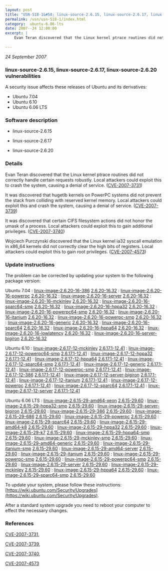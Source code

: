 ```yaml
---
layout: post
title: "USN-518-1&#58; linux-source-2.6.15, linux-source-2.6.17, linux-source-2.6.20 vulnerabilities"
permalink: /usn/usn-518-1/index.html
category:  ubuntu-6.06-lts
date: 2007--24 12:00:00
excerpt: |
    Evan Teran discovered that the Linux kernel ptrace routines did not correctly handle certain requests robustly.  Local attackers could exploit this to crash the system, causing a denial of service.  ([CVE-2007-3731](http://people.ubuntu.com/~ubuntu-security/cve/CVE-2007-3731))
    
--- 
```

 
 

*24 September 2007*

### linux-source-2.6.15, linux-source-2.6.17, linux-source-2.6.20 vulnerabilities

A security issue affects these releases of Ubuntu and its derivatives:

* Ubuntu 7.04
* Ubuntu 6.10
* Ubuntu 6.06 LTS

### Software description

* linux-source-2.6.15 

* linux-source-2.6.17 

* linux-source-2.6.20 

### Details

Evan Teran discovered that the Linux kernel ptrace routines did not correctly handle certain requests robustly. Local attackers could exploit this to crash the system, causing a denial of service. ([CVE-2007-3731](http://people.ubuntu.com/~ubuntu-security/cve/CVE-2007-3731))

It was discovered that hugetlb kernels on PowerPC systems did not prevent the stack from colliding with reserved kernel memory. Local attackers could exploit this and crash the system, causing a denial of service. ([CVE-2007-3739](http://people.ubuntu.com/~ubuntu-security/cve/CVE-2007-3739))

It was discovered that certain CIFS filesystem actions did not honor the umask of a process. Local attackers could exploit this to gain additional privileges. ([CVE-2007-3740](http://people.ubuntu.com/~ubuntu-security/cve/CVE-2007-3740))

Wojciech Purczynski discovered that the Linux kernel ia32 syscall emulation in x86_64 kernels did not correctly clear the high bits of registers. Local attackers could exploit this to gain root privileges. ([CVE-2007-4573](http://people.ubuntu.com/~ubuntu-security/cve/CVE-2007-4573)) 

### Update instructions

The problem can be corrected by updating your system to the following package version:

Ubuntu 7.04
 : [linux-image-2.6.20-16-386](https://launchpad.net/ubuntu/+source/linux-source-2.6.20) <span> [2.6.20-16.32](https://launchpad.net/ubuntu/+source/linux-source-2.6.20/2.6.20-16.32) </span> 
 : [linux-image-2.6.20-16-powerpc](https://launchpad.net/ubuntu/+source/linux-source-2.6.20) <span> [2.6.20-16.32](https://launchpad.net/ubuntu/+source/linux-source-2.6.20/2.6.20-16.32) </span> 
 : [linux-image-2.6.20-16-server](https://launchpad.net/ubuntu/+source/linux-source-2.6.20) <span> [2.6.20-16.32](https://launchpad.net/ubuntu/+source/linux-source-2.6.20/2.6.20-16.32) </span> 
 : [linux-image-2.6.20-16-mckinley](https://launchpad.net/ubuntu/+source/linux-source-2.6.20) <span> [2.6.20-16.32](https://launchpad.net/ubuntu/+source/linux-source-2.6.20/2.6.20-16.32) </span> 
 : [linux-image-2.6.20-16-sparc64-smp](https://launchpad.net/ubuntu/+source/linux-source-2.6.20) <span> [2.6.20-16.32](https://launchpad.net/ubuntu/+source/linux-source-2.6.20/2.6.20-16.32) </span> 
 : [linux-image-2.6.20-16-hppa32](https://launchpad.net/ubuntu/+source/linux-source-2.6.20) <span> [2.6.20-16.32](https://launchpad.net/ubuntu/+source/linux-source-2.6.20/2.6.20-16.32) </span> 
 : [linux-image-2.6.20-16-powerpc64-smp](https://launchpad.net/ubuntu/+source/linux-source-2.6.20) <span> [2.6.20-16.32](https://launchpad.net/ubuntu/+source/linux-source-2.6.20/2.6.20-16.32) </span> 
 : [linux-image-2.6.20-16-itanium](https://launchpad.net/ubuntu/+source/linux-source-2.6.20) <span> [2.6.20-16.32](https://launchpad.net/ubuntu/+source/linux-source-2.6.20/2.6.20-16.32) </span> 
 : [linux-image-2.6.20-16-powerpc-smp](https://launchpad.net/ubuntu/+source/linux-source-2.6.20) <span> [2.6.20-16.32](https://launchpad.net/ubuntu/+source/linux-source-2.6.20/2.6.20-16.32) </span> 
 : [linux-image-2.6.20-16-generic](https://launchpad.net/ubuntu/+source/linux-source-2.6.20) <span> [2.6.20-16.32](https://launchpad.net/ubuntu/+source/linux-source-2.6.20/2.6.20-16.32) </span> 
 : [linux-image-2.6.20-16-sparc64](https://launchpad.net/ubuntu/+source/linux-source-2.6.20) <span> [2.6.20-16.32](https://launchpad.net/ubuntu/+source/linux-source-2.6.20/2.6.20-16.32) </span> 
 : [linux-image-2.6.20-16-hppa64](https://launchpad.net/ubuntu/+source/linux-source-2.6.20) <span> [2.6.20-16.32](https://launchpad.net/ubuntu/+source/linux-source-2.6.20/2.6.20-16.32) </span> 
 : [linux-image-2.6.20-16-lowlatency](https://launchpad.net/ubuntu/+source/linux-source-2.6.20) <span> [2.6.20-16.32](https://launchpad.net/ubuntu/+source/linux-source-2.6.20/2.6.20-16.32) </span> 
 : [linux-image-2.6.20-16-server-bigiron](https://launchpad.net/ubuntu/+source/linux-source-2.6.20) <span> [2.6.20-16.32](https://launchpad.net/ubuntu/+source/linux-source-2.6.20/2.6.20-16.32) </span> 

Ubuntu 6.10
 : [linux-image-2.6.17-12-mckinley](https://launchpad.net/ubuntu/+source/linux-source-2.6.17) <span> [2.6.17.1-12.41](https://launchpad.net/ubuntu/+source/linux-source-2.6.17/2.6.17.1-12.41) </span> 
 : [linux-image-2.6.17-12-powerpc64-smp](https://launchpad.net/ubuntu/+source/linux-source-2.6.17) <span> [2.6.17.1-12.41](https://launchpad.net/ubuntu/+source/linux-source-2.6.17/2.6.17.1-12.41) </span> 
 : [linux-image-2.6.17-12-hppa32](https://launchpad.net/ubuntu/+source/linux-source-2.6.17) <span> [2.6.17.1-12.41](https://launchpad.net/ubuntu/+source/linux-source-2.6.17/2.6.17.1-12.41) </span> 
 : [linux-image-2.6.17-12-hppa64](https://launchpad.net/ubuntu/+source/linux-source-2.6.17) <span> [2.6.17.1-12.41](https://launchpad.net/ubuntu/+source/linux-source-2.6.17/2.6.17.1-12.41) </span> 
 : [linux-image-2.6.17-12-sparc64-smp](https://launchpad.net/ubuntu/+source/linux-source-2.6.17) <span> [2.6.17.1-12.41](https://launchpad.net/ubuntu/+source/linux-source-2.6.17/2.6.17.1-12.41) </span> 
 : [linux-image-2.6.17-12-generic](https://launchpad.net/ubuntu/+source/linux-source-2.6.17) <span> [2.6.17.1-12.41](https://launchpad.net/ubuntu/+source/linux-source-2.6.17/2.6.17.1-12.41) </span> 
 : [linux-image-2.6.17-12-powerpc-smp](https://launchpad.net/ubuntu/+source/linux-source-2.6.17) <span> [2.6.17.1-12.41](https://launchpad.net/ubuntu/+source/linux-source-2.6.17/2.6.17.1-12.41) </span> 
 : [linux-image-2.6.17-12-386](https://launchpad.net/ubuntu/+source/linux-source-2.6.17) <span> [2.6.17.1-12.41](https://launchpad.net/ubuntu/+source/linux-source-2.6.17/2.6.17.1-12.41) </span> 
 : [linux-image-2.6.17-12-server-bigiron](https://launchpad.net/ubuntu/+source/linux-source-2.6.17) <span> [2.6.17.1-12.41](https://launchpad.net/ubuntu/+source/linux-source-2.6.17/2.6.17.1-12.41) </span> 
 : [linux-image-2.6.17-12-itanium](https://launchpad.net/ubuntu/+source/linux-source-2.6.17) <span> [2.6.17.1-12.41](https://launchpad.net/ubuntu/+source/linux-source-2.6.17/2.6.17.1-12.41) </span> 
 : [linux-image-2.6.17-12-powerpc](https://launchpad.net/ubuntu/+source/linux-source-2.6.17) <span> [2.6.17.1-12.41](https://launchpad.net/ubuntu/+source/linux-source-2.6.17/2.6.17.1-12.41) </span> 
 : [linux-image-2.6.17-12-sparc64](https://launchpad.net/ubuntu/+source/linux-source-2.6.17) <span> [2.6.17.1-12.41](https://launchpad.net/ubuntu/+source/linux-source-2.6.17/2.6.17.1-12.41) </span> 
 : [linux-image-2.6.17-12-server](https://launchpad.net/ubuntu/+source/linux-source-2.6.17) <span> [2.6.17.1-12.41](https://launchpad.net/ubuntu/+source/linux-source-2.6.17/2.6.17.1-12.41) </span> 

Ubuntu 6.06 LTS
 : [linux-image-2.6.15-29-amd64-xeon](https://launchpad.net/ubuntu/+source/linux-source-2.6.15) <span> [2.6.15-29.60](https://launchpad.net/ubuntu/+source/linux-source-2.6.15/2.6.15-29.60) </span> 
 : [linux-image-2.6.15-29-hppa32-smp](https://launchpad.net/ubuntu/+source/linux-source-2.6.15) <span> [2.6.15-29.60](https://launchpad.net/ubuntu/+source/linux-source-2.6.15/2.6.15-29.60) </span> 
 : [linux-image-2.6.15-29-server-bigiron](https://launchpad.net/ubuntu/+source/linux-source-2.6.15) <span> [2.6.15-29.60](https://launchpad.net/ubuntu/+source/linux-source-2.6.15/2.6.15-29.60) </span> 
 : [linux-image-2.6.15-29-386](https://launchpad.net/ubuntu/+source/linux-source-2.6.15) <span> [2.6.15-29.60](https://launchpad.net/ubuntu/+source/linux-source-2.6.15/2.6.15-29.60) </span> 
 : [linux-image-2.6.15-29-686](https://launchpad.net/ubuntu/+source/linux-source-2.6.15) <span> [2.6.15-29.60](https://launchpad.net/ubuntu/+source/linux-source-2.6.15/2.6.15-29.60) </span> 
 : [linux-image-2.6.15-29-powerpc](https://launchpad.net/ubuntu/+source/linux-source-2.6.15) <span> [2.6.15-29.60](https://launchpad.net/ubuntu/+source/linux-source-2.6.15/2.6.15-29.60) </span> 
 : [linux-image-2.6.15-29-sparc64](https://launchpad.net/ubuntu/+source/linux-source-2.6.15) <span> [2.6.15-29.60](https://launchpad.net/ubuntu/+source/linux-source-2.6.15/2.6.15-29.60) </span> 
 : [linux-image-2.6.15-29-amd64-k8](https://launchpad.net/ubuntu/+source/linux-source-2.6.15) <span> [2.6.15-29.60](https://launchpad.net/ubuntu/+source/linux-source-2.6.15/2.6.15-29.60) </span> 
 : [linux-image-2.6.15-29-hppa32](https://launchpad.net/ubuntu/+source/linux-source-2.6.15) <span> [2.6.15-29.60](https://launchpad.net/ubuntu/+source/linux-source-2.6.15/2.6.15-29.60) </span> 
 : [linux-image-2.6.15-29-k7](https://launchpad.net/ubuntu/+source/linux-source-2.6.15) <span> [2.6.15-29.60](https://launchpad.net/ubuntu/+source/linux-source-2.6.15/2.6.15-29.60) </span> 
 : [linux-image-2.6.15-29-hppa64-smp](https://launchpad.net/ubuntu/+source/linux-source-2.6.15) <span> [2.6.15-29.60](https://launchpad.net/ubuntu/+source/linux-source-2.6.15/2.6.15-29.60) </span> 
 : [linux-image-2.6.15-29-mckinley-smp](https://launchpad.net/ubuntu/+source/linux-source-2.6.15) <span> [2.6.15-29.60](https://launchpad.net/ubuntu/+source/linux-source-2.6.15/2.6.15-29.60) </span> 
 : [linux-image-2.6.15-29-amd64-generic](https://launchpad.net/ubuntu/+source/linux-source-2.6.15) <span> [2.6.15-29.60](https://launchpad.net/ubuntu/+source/linux-source-2.6.15/2.6.15-29.60) </span> 
 : [linux-image-2.6.15-29-itanium-smp](https://launchpad.net/ubuntu/+source/linux-source-2.6.15) <span> [2.6.15-29.60](https://launchpad.net/ubuntu/+source/linux-source-2.6.15/2.6.15-29.60) </span> 
 : [linux-image-2.6.15-29-amd64-server](https://launchpad.net/ubuntu/+source/linux-source-2.6.15) <span> [2.6.15-29.60](https://launchpad.net/ubuntu/+source/linux-source-2.6.15/2.6.15-29.60) </span> 
 : [linux-image-2.6.15-29-itanium](https://launchpad.net/ubuntu/+source/linux-source-2.6.15) <span> [2.6.15-29.60](https://launchpad.net/ubuntu/+source/linux-source-2.6.15/2.6.15-29.60) </span> 
 : [linux-image-2.6.15-29-powerpc-smp](https://launchpad.net/ubuntu/+source/linux-source-2.6.15) <span> [2.6.15-29.60](https://launchpad.net/ubuntu/+source/linux-source-2.6.15/2.6.15-29.60) </span> 
 : [linux-image-2.6.15-29-powerpc64-smp](https://launchpad.net/ubuntu/+source/linux-source-2.6.15) <span> [2.6.15-29.60](https://launchpad.net/ubuntu/+source/linux-source-2.6.15/2.6.15-29.60) </span> 
 : [linux-image-2.6.15-29-server](https://launchpad.net/ubuntu/+source/linux-source-2.6.15) <span> [2.6.15-29.60](https://launchpad.net/ubuntu/+source/linux-source-2.6.15/2.6.15-29.60) </span> 
 : [linux-image-2.6.15-29-mckinley](https://launchpad.net/ubuntu/+source/linux-source-2.6.15) <span> [2.6.15-29.60](https://launchpad.net/ubuntu/+source/linux-source-2.6.15/2.6.15-29.60) </span> 
 : [linux-image-2.6.15-29-hppa64](https://launchpad.net/ubuntu/+source/linux-source-2.6.15) <span> [2.6.15-29.60](https://launchpad.net/ubuntu/+source/linux-source-2.6.15/2.6.15-29.60) </span> 
 : [linux-image-2.6.15-29-sparc64-smp](https://launchpad.net/ubuntu/+source/linux-source-2.6.15) <span> [2.6.15-29.60](https://launchpad.net/ubuntu/+source/linux-source-2.6.15/2.6.15-29.60) </span> 

To update your system, please follow these instructions: [https://wiki.ubuntu.com/Security/Upgrades](https://wiki.ubuntu.com/Security/Upgrades).

After a standard system upgrade you need to reboot your computer to effect the necessary changes. 

### References

 
 [CVE-2007-3731](http://people.ubuntu.com/~ubuntu-security/cve/CVE-2007-3731), 

 [CVE-2007-3739](http://people.ubuntu.com/~ubuntu-security/cve/CVE-2007-3739), 

 [CVE-2007-3740](http://people.ubuntu.com/~ubuntu-security/cve/CVE-2007-3740), 

 [CVE-2007-4573](http://people.ubuntu.com/~ubuntu-security/cve/CVE-2007-4573)
 

